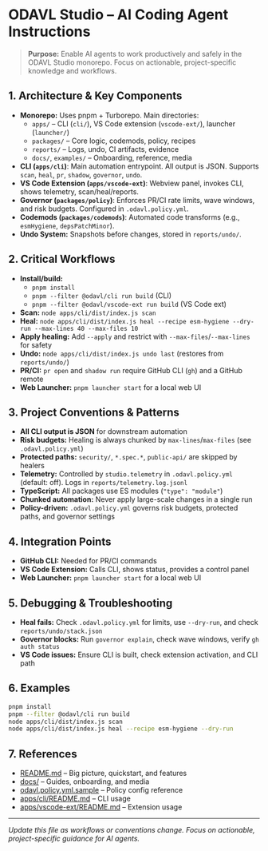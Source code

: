 

# ODAVL Studio – AI Coding Agent Instructions

> **Purpose:** Enable AI agents to work productively and safely in the ODAVL Studio monorepo. Focus on actionable, project-specific knowledge and workflows.

## 1. Architecture & Key Components

- **Monorepo:** Uses pnpm + Turborepo. Main directories:
  - `apps/` – CLI (`cli/`), VS Code extension (`vscode-ext/`), launcher (`launcher/`)
  - `packages/` – Core logic, codemods, policy, recipes
  - `reports/` – Logs, undo, CI artifacts, evidence
  - `docs/`, `examples/` – Onboarding, reference, media
- **CLI (`apps/cli`)**: Main automation entrypoint. All output is JSON. Supports `scan`, `heal`, `pr`, `shadow`, `governor`, `undo`.
- **VS Code Extension (`apps/vscode-ext`)**: Webview panel, invokes CLI, shows telemetry, scan/heal/reports.
- **Governor (`packages/policy`)**: Enforces PR/CI rate limits, wave windows, and risk budgets. Configured in `.odavl.policy.yml`.
- **Codemods (`packages/codemods`)**: Automated code transforms (e.g., `esmHygiene`, `depsPatchMinor`).
- **Undo System:** Snapshots before changes, stored in `reports/undo/`.

## 2. Critical Workflows

- **Install/build:**
  - `pnpm install`
  - `pnpm --filter @odavl/cli run build` (CLI)
  - `pnpm --filter @odavl/vscode-ext run build` (VS Code ext)
- **Scan:** `node apps/cli/dist/index.js scan`
- **Heal:** `node apps/cli/dist/index.js heal --recipe esm-hygiene --dry-run --max-lines 40 --max-files 10`
- **Apply healing:** Add `--apply` and restrict with `--max-files`/`--max-lines` for safety
- **Undo:** `node apps/cli/dist/index.js undo last` (restores from `reports/undo/`)
- **PR/CI:** `pr open` and `shadow run` require GitHub CLI (`gh`) and a GitHub remote
- **Web Launcher:** `pnpm launcher start` for a local web UI

## 3. Project Conventions & Patterns

- **All CLI output is JSON** for downstream automation
- **Risk budgets:** Healing is always chunked by `max-lines`/`max-files` (see `.odavl.policy.yml`)
- **Protected paths:** `security/`, `*.spec.*`, `public-api/` are skipped by healers
- **Telemetry:** Controlled by `studio.telemetry` in `.odavl.policy.yml` (default: off). Logs in `reports/telemetry.log.jsonl`
- **TypeScript:** All packages use ES modules (`"type": "module"`)
- **Chunked automation:** Never apply large-scale changes in a single run
- **Policy-driven:** `.odavl.policy.yml` governs risk budgets, protected paths, and governor settings

## 4. Integration Points

- **GitHub CLI:** Needed for PR/CI commands
- **VS Code Extension:** Calls CLI, shows status, provides a control panel
- **Web Launcher:** `pnpm launcher start` for a local web UI

## 5. Debugging & Troubleshooting

- **Heal fails:** Check `.odavl.policy.yml` for limits, use `--dry-run`, and check `reports/undo/stack.json`
- **Governor blocks:** Run `governor explain`, check wave windows, verify `gh auth status`
- **VS Code issues:** Ensure CLI is built, check extension activation, and CLI path

## 6. Examples

```sh
pnpm install
pnpm --filter @odavl/cli run build
node apps/cli/dist/index.js scan
node apps/cli/dist/index.js heal --recipe esm-hygiene --dry-run
```

## 7. References

- [README.md](../README.md) – Big picture, quickstart, and features
- [docs/](../docs/) – Guides, onboarding, and media
- [odavl.policy.yml.sample](../odavl.policy.yml.sample) – Policy config reference
- [apps/cli/README.md](../apps/cli/README.md) – CLI usage
- [apps/vscode-ext/README.md](../apps/vscode-ext/README.md) – Extension usage

---

_Update this file as workflows or conventions change. Focus on actionable, project-specific guidance for AI agents._
